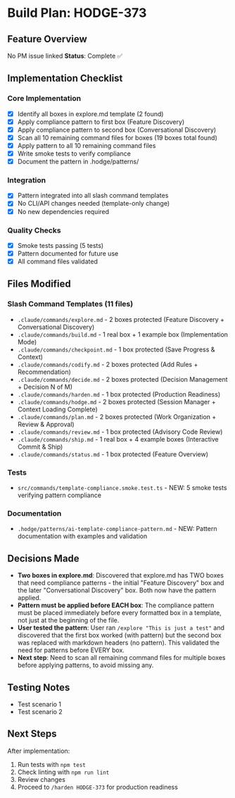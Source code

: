 # Build Plan: HODGE-373

## Feature Overview
No PM issue linked
**Status**: Complete ✅

## Implementation Checklist

### Core Implementation
- [x] Identify all boxes in explore.md template (2 found)
- [x] Apply compliance pattern to first box (Feature Discovery)
- [x] Apply compliance pattern to second box (Conversational Discovery)
- [x] Scan all 10 remaining command files for boxes (19 boxes total found)
- [x] Apply pattern to all 10 remaining command files
- [x] Write smoke tests to verify compliance
- [x] Document the pattern in .hodge/patterns/

### Integration
- [x] Pattern integrated into all slash command templates
- [x] No CLI/API changes needed (template-only change)
- [x] No new dependencies required

### Quality Checks
- [x] Smoke tests passing (5 tests)
- [x] Pattern documented for future use
- [x] All command files validated

## Files Modified

### Slash Command Templates (11 files)
- `.claude/commands/explore.md` - 2 boxes protected (Feature Discovery + Conversational Discovery)
- `.claude/commands/build.md` - 1 real box + 1 example box (Implementation Mode)
- `.claude/commands/checkpoint.md` - 1 box protected (Save Progress & Context)
- `.claude/commands/codify.md` - 2 boxes protected (Add Rules + Recommendation)
- `.claude/commands/decide.md` - 2 boxes protected (Decision Management + Decision N of M)
- `.claude/commands/harden.md` - 1 box protected (Production Readiness)
- `.claude/commands/hodge.md` - 2 boxes protected (Session Manager + Context Loading Complete)
- `.claude/commands/plan.md` - 2 boxes protected (Work Organization + Review & Approval)
- `.claude/commands/review.md` - 1 box protected (Advisory Code Review)
- `.claude/commands/ship.md` - 1 real box + 4 example boxes (Interactive Commit & Ship)
- `.claude/commands/status.md` - 1 box protected (Feature Overview)

### Tests
- `src/commands/template-compliance.smoke.test.ts` - NEW: 5 smoke tests verifying pattern compliance

### Documentation
- `.hodge/patterns/ai-template-compliance-pattern.md` - NEW: Pattern documentation with examples and validation

## Decisions Made
<!-- Document any implementation decisions -->
- **Two boxes in explore.md**: Discovered that explore.md has TWO boxes that need compliance patterns - the initial "Feature Discovery" box and the later "Conversational Discovery" box. Both now have the pattern applied.
- **Pattern must be applied before EACH box**: The compliance pattern must be placed immediately before every formatted box in a template, not just at the beginning of the file.
- **User tested the pattern**: User ran `/explore "This is just a test"` and discovered that the first box worked (with pattern) but the second box was replaced with markdown headers (no pattern). This validated the need for patterns before EVERY box.
- **Next step**: Need to scan all remaining command files for multiple boxes before applying patterns, to avoid missing any.

## Testing Notes
<!-- Notes for testing approach -->
- Test scenario 1
- Test scenario 2

## Next Steps
After implementation:
1. Run tests with `npm test`
2. Check linting with `npm run lint`
3. Review changes
4. Proceed to `/harden HODGE-373` for production readiness
